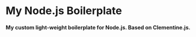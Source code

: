 # My Node.js Boilerplate

#### My custom light-weight boilerplate for Node.js. Based on Clementine.js. 
